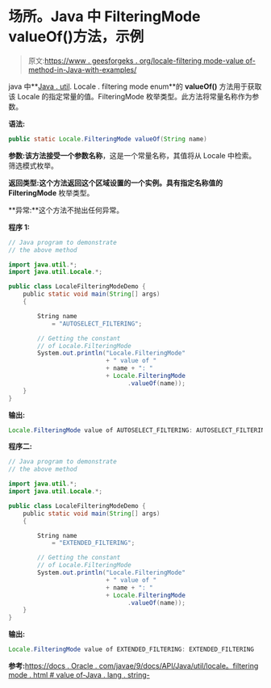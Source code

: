 # 场所。Java 中 FilteringMode valueOf()方法，示例

> 原文:[https://www . geesforgeks . org/locale-filtering mode-value of-method-in-Java-with-examples/](https://www.geeksforgeeks.org/locale-filteringmode-valueof-method-in-java-with-examples/)

java 中**[Java . util](https://www.geeksforgeeks.org/java-util-package-java/). Locale . filtering mode enum**的 **valueOf()** 方法用于获取该 Locale 的指定常量的值。FilteringMode 枚举类型。此方法将常量名称作为参数。

**语法:**

```java
public static Locale.FilteringMode valueOf(String name)

```

**参数:**该方法接受一个参数**名称**，这是一个常量名称，其值将从 Locale 中检索。筛选模式枚举。

**返回类型:**这个方法返回这个**区域设置的一个实例。具有指定名称值的 FilteringMode** 枚举类型。

**异常:**这个方法不抛出任何异常。

**程序 1:**

```java
// Java program to demonstrate
// the above method

import java.util.*;
import java.util.Locale.*;

public class LocaleFilteringModeDemo {
    public static void main(String[] args)
    {

        String name
            = "AUTOSELECT_FILTERING";

        // Getting the constant
        // of Locale.FilteringMode
        System.out.println("Locale.FilteringMode"
                           + " value of "
                           + name + ": "
                           + Locale.FilteringMode
                                 .valueOf(name));
    }
}
```

**输出:**

```java
Locale.FilteringMode value of AUTOSELECT_FILTERING: AUTOSELECT_FILTERING

```

**程序二:**

```java
// Java program to demonstrate
// the above method

import java.util.*;
import java.util.Locale.*;

public class LocaleFilteringModeDemo {
    public static void main(String[] args)
    {

        String name
            = "EXTENDED_FILTERING";

        // Getting the constant
        // of Locale.FilteringMode
        System.out.println("Locale.FilteringMode"
                           + " value of "
                           + name + ": "
                           + Locale.FilteringMode
                                 .valueOf(name));
    }
}
```

**输出:**

```java
Locale.FilteringMode value of EXTENDED_FILTERING: EXTENDED_FILTERING

```

**参考:**[https://docs . Oracle . com/javae/9/docs/API/Java/util/locale。filtering mode . html # value of-Java . lang . string-](https://docs.oracle.com/javase/9/docs/api/java/util/Locale.FilteringMode.html#valueOf-java.lang.String-)